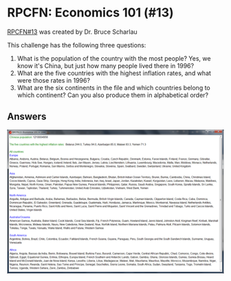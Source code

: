 RPCFN: Economics 101 (#13)
======================

[RPCFN#13](http://rubylearning.com/blog/2010/08/31/rpcfn-economics-101-13/) was created by Dr. Bruce Scharlau

This challenge has the following three questions:

1. What is the population of the country with the most people? Yes, we know it's China, but just how many people lived there in 1996?
2. What are the five countries with the highest inflation rates, and what were those rates in 1996?
3. What are the six continents in the file and which countries belong to which continent? Can you also produce them in alphabetical order?


Answers
--------

![RPCFN13.png](http://github.com/IndianGuru/RPCFN13/raw/master/solutions/RPCFN13.png)
